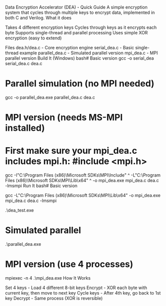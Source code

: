 Data Encryption Accelerator (DEA) - Quick Guide
A simple encryption system that cycles through multiple keys to encrypt data, implemented in both C and Verilog.
What it does

Takes 4 different encryption keys
Cycles through keys as it encrypts each byte
Supports single-thread and parallel processing
Uses simple XOR encryption (easy to extend)

Files
dea.h/dea.c - Core encryption engine
serial_dea.c - Basic single-thread example
parallel_dea.c - Simulated parallel version
mpi_dea.c - MPI parallel version
Build It (Windows)
bash# Basic version
gcc -o serial_dea serial_dea.c dea.c

# Parallel simulation (no MPI needed)

gcc -o parallel_dea.exe parallel_dea.c dea.c

# MPI version (needs MS-MPI installed)

# First make sure your mpi_dea.c includes mpi.h: #include <mpi.h>

gcc -I"C:\Program Files (x86)\Microsoft SDKs\MPI\Include" ^
-L"C:\Program Files (x86)\Microsoft SDKs\MPI\Lib\x64" ^
-o mpi_dea.exe mpi_dea.c dea.c -lmsmpi
Run It
bash# Basic version

gcc -L"C:\Program Files (x86)\Microsoft SDKs\MPI\Lib\x64" -o mpi_dea.exe mpi_dea.c dea.c -lmsmpi

.\dea_test.exe

# Simulated parallel

.\parallel_dea.exe

# MPI version (use 4 processes)

mpiexec -n 4 .\mpi_dea.exe
How It Works

Set 4 keys - Load 4 different 8-bit keys
Encrypt - XOR each byte with current key, then move to next key
Cycle keys - After 4th key, go back to 1st key
Decrypt - Same process (XOR is reversible)

